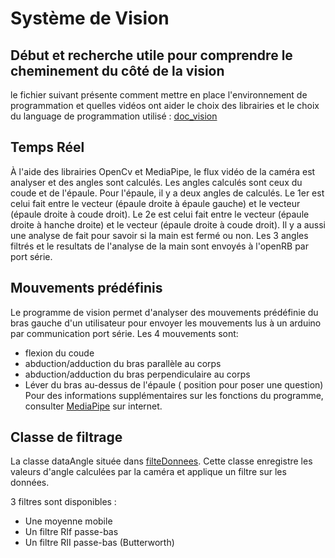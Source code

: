# Système de Vision 

## Début et recherche utile pour comprendre le cheminement du côté de la vision
le fichier suivant présente comment mettre en place l'environnement de programmation et quelles vidéos ont aider le choix des librairies et le choix du language de programmation utilisé :
[doc_vision](https://github.com/ThomasMaher027/Uppercut/blob/main/Informatique/Projet_s4/Projet_S4_recherche_Camera_Python.docx)

## Temps Réel
À l'aide des librairies OpenCv et MediaPipe, le flux vidéo de la caméra est analyser et des angles sont calculés. 
Les angles calculés sont ceux du coude et de l'épaule. Pour l'épaule, il y a deux angles de calculés. Le 1er est celui fait entre le vecteur (épaule droite à épaule gauche) et le vecteur (épaule droite à coude droit). Le 2e est celui fait entre le vecteur (épaule droite à hanche droite) et le vecteur (épaule droite à coude droit). Il y a aussi une analyse de fait pour savoir si la main est fermé ou non. Les 3 angles filtrés et le resultats de l'analyse de la main sont envoyés à l'openRB par port série.

## Mouvements prédéfinis
Le programme de vision permet d'analyser des mouvements prédéfinie du bras gauche d'un utilisateur pour envoyer les mouvements lus à un arduino par communication port série. 
Les 4 mouvements sont:
- flexion du coude
- abduction/adduction du bras parallèle au corps
- abduction/adduction du bras perpendiculaire au corps
- Léver du bras au-dessus de l'épaule ( position pour poser une question)
Pour des informations supplémentaires sur les fonctions du programme, consulter [MediaPipe](https://developers.google.com/mediapipe) sur internet.

## Classe de filtrage
La classe dataAngle située dans [filteDonnees](https://github.com/ThomasMaher027/Uppercut/blob/main/Informatique/Projet_s4/filtreDonnees.py).
Cette classe enregistre les valeurs d'angle calculées par la caméra et applique un filtre sur les données.

3 filtres sont disponibles : 
- Une moyenne mobile
- Un filtre RIf passe-bas
- Un filtre RII passe-bas (Butterworth)
